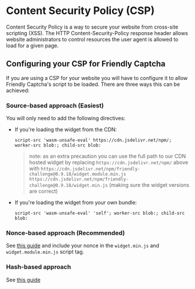 # Content Security Policy (CSP)

Content Security Policy is a way to secure your website from cross-site scripting (XSS). The HTTP Content-Security-Policy response header allows website administrators to control resources the user agent is allowed to load for a given page.

## Configuring your CSP for Friendly Captcha

If you are using a CSP for your website you will have to configure it to allow Friendly Captcha's script to be loaded. There are three ways this can be achieved:

### Source-based approach (Easiest)

You will only need to add the following directives:

- If you're loading the widget from the CDN:

  `script-src 'wasm-unsafe-eval' https://cdn.jsdelivr.net/npm/; worker-src blob:; child-src blob:`

  > note: as an extra precaution you can use the full path to our CDN hosted widget by replacing `https://cdn.jsdelivr.net/npm/` above with `https://cdn.jsdelivr.net/npm/friendly-challenge@0.9.18/widget.module.min.js https://cdn.jsdelivr.net/npm/friendly-challenge@0.9.18/widget.min.js` (making sure the widget versions are correct)

- If you're loading the widget from your own bundle:

  `script-src 'wasm-unsafe-eval' 'self'; worker-src blob:; child-src blob:`

### Nonce-based approach (Recommended)

See [this guide](https://content-security-policy.com/nonce/) and include your nonce in the `widget.min.js` and `widget.module.min.js` script tag.

### Hash-based approach

See [this guide](https://content-security-policy.com/hash/)
